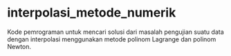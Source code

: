 # interpolasi_metode_numerik
Kode pemrograman untuk mencari solusi dari masalah pengujian suatu data dengan interpolasi menggunakan metode polinom Lagrange dan polinom Newton.
